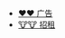 <!--
 * @Descripttion: 
 * @version: 
 * @Author: 冉勇
 * @Date: 2021-04-20 10:24:20
 * @LastEditTime: 2021-05-07 23:16:41
-->
<!-- - [主页](/)
- Translations
    - [:cn: 中文](/zh-cn/)
    - [:us: English](/en-us/) -->
    
* [❤️❤️ 广告](/zh-cn/AutoJS/AutoJS.md)
* [🐮🐮 招租](/zh-cn/Python/爬虫(Spider).md)

<!-- * ❤️❤️ Spring专栏 -->
  <!-- * [❤️❤️ Spring专栏](/zh-cn/AutoJS/AutoJS.md) -->
<!-- * 🐮🐮 Throwable's Blog -->
  <!-- * [🐮🐮 Throwable's Blog](/zh-cn/Python/爬虫(Spider).md) -->
